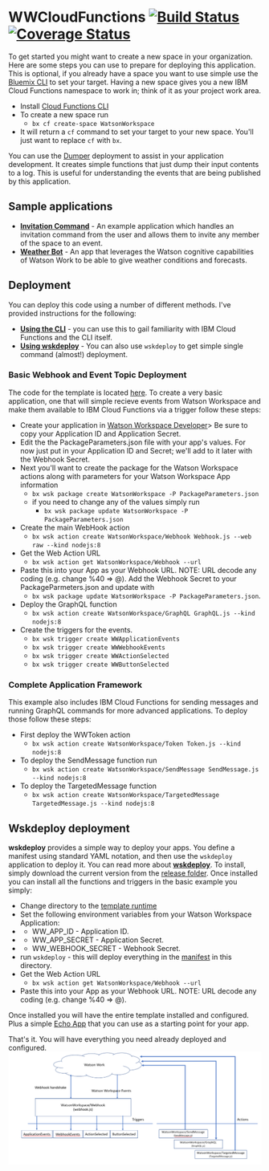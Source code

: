 # WWCloudFunctions [![Build Status](https://travis-ci.org/ScottChapman/WWCloudFunctions.svg?branch=master)](https://travis-ci.org/ScottChapman/WWCloudFunctions) [![Coverage Status](https://coveralls.io/repos/github/ScottChapman/WWCloudFunctions/badge.svg)](https://coveralls.io/github/ScottChapman/WWCloudFunctions)

To get started you might want to create a new space in your organization. Here are some steps you can use to prepare for deploying this application. This is optional, if you already have a space you want to use simple use the [Bluemix CLI](https://console.bluemix.net/docs/cli/reference/bluemix_cli/get_started.html#getting-started) to set your target. Having a new space gives you a new IBM Cloud Functions namespace to work in; think of it as your project work area.
- Install [Cloud Functions CLI](https://console.bluemix.net/openwhisk/learn/cli)
- To create a new space run
  - `bx cf create-space WatsonWorkspace`
- It will return a `cf` command to set your target to your new space. You'll just want to replace `cf` with `bx`.

You can use the [Dumper](samples/Dumper) deployment to assist in your application development. It creates simple functions that just dump their input contents to a log. This is useful for understanding the events that are being published by this application.

## Sample applications
- [**Invitation Command**](samples/InviteCommand) - An example application which handles an invitation command from the user and allows them to invite any member of the space to an event.
- [**Weather Bot**](samples/Weather) - An app that leverages the Watson cognitive capabilities of Watson Work to be able to give weather conditions and forecasts.

## Deployment
You can deploy this code using a number of different methods. I've provided instructions for the following:
- [**Using the CLI**](#basic-webhook-and-event-topic-deployment) - you can use this to gail familiarity with IBM Cloud Functions and the CLI itself.
- [**Using wskdeploy**](#wskdeploy-deployment) - You can also use `wskdeploy` to get simple single command (almost!) deployment.

### Basic Webhook and Event Topic Deployment
The code for the template is located [here](runtimes/nodejs). To create a very basic application, one that will simple recieve events from Watson Workspace and make them available to IBM Cloud Functions via a trigger follow these steps:
- Create your application in [Watson Workspace Developer](https://developer.watsonwork.ibm.com/apps)> Be sure to copy your Application ID and Application Secret.
- Edit the the PackageParameters.json file with your app's values. For now just put in your Application ID and Secret; we'll add to it later with the Webhook Secret.
- Next you'll want to create the package for the Watson Workspace actions along with parameters for your Watson Workspace App information
  - `bx wsk package create WatsonWorkspace -P PackageParameters.json`
  - if you need to change any of the values simply run
    - `bx wsk package update WatsonWorkspace -P PackageParameters.json`
- Create the main WebHook action
  - `bx wsk action create WatsonWorkspace/Webhook Webhook.js --web raw --kind nodejs:8`
- Get the Web Action URL
  - `bx wsk action get WatsonWorkspace/Webhook --url`
- Paste this into your App as your Webhook URL. NOTE: URL decode any coding (e.g. change %40 => @). Add the Webhook Secret to your PackageParmeters.json and update with
  - `bx wsk package update WatsonWorkspace -P PackageParameters.json`.
- Deploy the GraphQL function
  - `bx wsk action create WatsonWorkspace/GraphQL GraphQL.js --kind nodejs:8`
- Create the triggers for the events.
  - `bx wsk trigger create WWApplicationEvents`
  - `bx wsk trigger create WWWebhookEvents`
  - `bx wsk trigger create WWActionSelected`
  - `bx wsk trigger create WWButtonSelected`

### Complete Application Framework
This example also includes IBM Cloud Functions for sending messages and running GraphQL commands for more advanced applications. To deploy those follow these steps:
- First deploy the WWToken action
  - `bx wsk action create WatsonWorkspace/Token Token.js --kind nodejs:8`
- To deploy the SendMessage function run
  - `bx wsk action create WatsonWorkspace/SendMessage SendMessage.js --kind nodejs:8`
- To deploy the TargetedMessage function
  - `bx wsk action create WatsonWorkspace/TargetedMessage TargetedMessage.js --kind nodejs:8`

## Wskdeploy deployment
**wskdeploy** provides a simple way to deploy your apps. You define a manifest using standard YAML notation, and then use the `wskdeploy` application to deploy it. You can read more about [**wskdeploy**](https://github.com/apache/incubator-openwhisk-wskdeploy). To install, simply download the current version from the [release folder](https://github.com/apache/incubator-openwhisk-wskdeploy/releases).
Once installed you can install all the functions and triggers in the basic example you simply:
- Change directory to the [template runtime](runtimes/nodejs)
- Set the following environment variables from your Watson Workspace Application:
- - WW_APP_ID - Application ID.
- - WW_APP_SECRET - Application Secret.
- - WW_WEBHOOK_SECRET - Webhook Secret.
- run `wskdeploy` - this will deploy everything in the [manifest](runtimes/nodejs/Manifest.yml) in this directory.
- Get the Web Action URL
  - `bx wsk action get WatsonWorkspace/Webhook --url`
- Paste this into your App as your Webhook URL. NOTE: URL decode any coding (e.g. change %40 => @).

Once installed you will have the entire template installed and configured. Plus a simple [Echo App](runtimes/nodejs/Echo.js) that you can use as a starting point for your app.

That's it. You will have everything you need already deployed and configured.
![Framework](Images/Framework.png)
